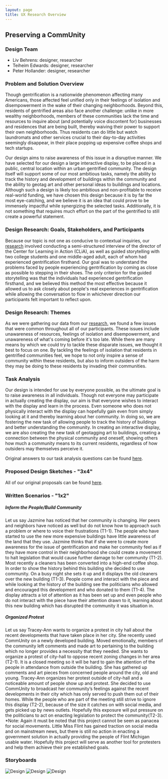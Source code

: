 ```yaml
---
layout: page
title: UX Research Overview
---
```


## Preserving a CommUnity

### Design Team
* Liv Behrens: designer, researcher
* Teiheim Edwards: designer, researcher
* Peter Hollander: designer, researcher

### Problem and Solution Overview
Though gentrification is a nationwide phenomenon affecting many Americans, those affected feel unified only in their feelings of isolation and disempowerment in the wake of their changing neighborhoods. Beyond this, residents of gentrified areas also face another challenge: unlike in more wealthy neighborhoods, members of these communities lack the time and resources to inquire about (and potentially voice discontent for) businesses and residences that are being built, thereby waiving their power to support their own neighborhoods. Thus residents can do little but watch laundromats and other services crucial to their day-to-day activities seemingly disappear, in their place popping up expensive coffee shops and tech startups. 

Our design aims to raise awareness of this issue in a disruptive manner. We have selected for our design a large interactive display, to be placed in a public, central location within an urban gentrified community. The design itself will support some of our most ambitious tasks, namely the ability to track the history and development of buildings within the community and the ability to geotag art and other personal ideas to buildings and locations. Although such a design is likely too ambitious and non-profitable to receive real-world funding, we have chosen this design because it is by far the most eye-catching, and we believe it is an idea that could prove to be immensely impactful while synergizing the selected tasks. Additionally, it is not something that requires much effort on the part of the gentrified to still create a powerful statement.

### Design Research: Goals, Stakeholders, and Participants
Because our topic is not one as conducive to contextual inquiries, our [research](https://pelite376.github.io/ciReview/) involved conducting a semi-structured interview of the director of the Center for Learning in Action (CLiA), as well as guided storytelling with two college students and one middle-aged adult, each of whom had experienced gentrification firsthand. Our goal was to understand the problems faced by people experiencing gentrification by coming as close as possible to stepping in their shoes. The only criterion for the guided storytelling was that the individuals had experienced gentrification firsthand, and we believed this method the most effective because it allowed us to ask closely about people's real experiences in gentrification while allowing the conversation to flow in whichever direction our participants felt important to reflect upon.

### Design Research: Themes
As we were gathering our data from our [research](https://pelite376.github.io/ciReview/), we found a few issues that were common throughout all of our participants. These issues include unawareness of resources, feelings of isolation and disempowerment, and unawareness of what's coming before it's too late. While there are many means by which we could try to tackle these disparate issues, we thought it best to focus on one. By tackling the feelings of isolation that residents in gentrified communities feel, we hope to not only inspire a sense of community within these residents, but also to inform outsiders of the harm they may be doing to these residents by invading their communities. 

### Task Analysis
Our design is intended for use by everyone possible, as the ultimate goal is to raise awareness in all individuals. Though not everyone may participate in actually creating the display, our aim is that everyone wishes to interact with the display and learn in the process. Even someone who does not physically interact with the display can hopefully gain even from simply looking at it and thereby learning about her community. In doing so, we are fostering the new task of allowing people to track the history of buildings and better understanding the community. In creating an interactive display, we are also creating the new task of geotagging art to buildings, creating a connection between the physical community and oneself, showing others how much a community means to its current residents, regardless of how outsiders may themselves perceive it. 

Original answers to our task analysis questions can be found [here](https://pelite376.github.io/ciReview/).

### Proposed Design Sketches - "3x4"

All of our original proposals can be found [here](https://pelite376.github.io/task_check_in/).


### Written Scenarios - "1x2"

##### Inform the People/Build Community
Let us say Jazmine has noticed that her community is changing. Her peers and neighbors have noticed as well but do not know how to approach such a problem or where to voice their frustrations (T1-1). The people who have started to use the new more expensive buildings have little awareness of the land that they use. Jazmine thinks that if she were to create more awareness for the issue of gentrification and make her community feel as if they have more control in their neighborhood she could create a movement to halt legislation that would cause further damage to her community (T1-2). Most recently a cleaners has been converted into a high-end coffee shop. In order to show the history behind this building she decided to use community. On a busy night she sets it up and it displays the old cleaners over the new building (T1-3). People come and interact with the piece and while looking at the history of the building see the politicians who allowed and encouraged this development and who donated to them (T1-4). The display attracts a lot of attention as it has been set up and even people who do not interact with the piece have their attention drawn to it, learning about this new building which has disrupted the community it was situation in. 

##### Organized Protest
Let us say Tracey-Ann wants to organize a protest in city hall about the recent developments that have taken place in her city. She recently used CommUnity on a newly developed building. Moved emotionally, members of the community left comments and made art to pertaining to the building which no longer provides a necessity that they needed. She wants to organize a protest of city-hall to oppose recent zoning changes in her area (T2-1). It is a closed meeting so it will be hard to gain the attention of the people in attendance from outside the building. She has gathered up comments and art pieces from concerned people around the city, old and young. Tracey-Ann organizes her protest outside of city-hall and a noticeable amount of people show up and protest. She decided to use CommUnity to broadcast her community’s feelings against the recent developments in their city which has only served to push them out of their homes. While the people who are part of the meeting still strive to ignore this display (T2-2), because of the size it catches on with social media, and gets picked up by news outlets. Hopefully this exposure will put pressure on the politicians to act on enacting legislation to protect the community(T2-3).
*Note: Again it must be noted that this project cannot be seen as panacea for social movements. Little Miss Flint has gained traction on social media and on mainstream news, but there is still no action in enacting a government solution in actually providing the people of Flint Michigan usable water. Hopefully this project will serve as another tool for protesters and help them achieve their pre established goals.



### Storyboards

![Design](/img/scene-1.png)
![Design](/img/scene-2.png)
![Design](/img/scene-3.png)

